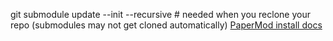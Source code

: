 git submodule update --init --recursive # needed when you reclone your repo (submodules may not get cloned automatically)
[PaperMod install docs](https://adityatelange.github.io/hugo-PaperMod/posts/papermod/papermod-installation/)
